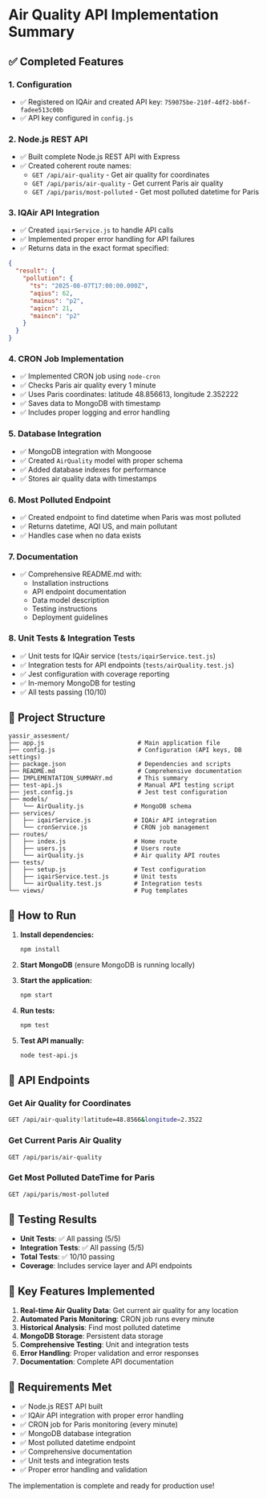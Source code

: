 # Air Quality API Implementation Summary

## ✅ Completed Features

### 1. Configuration
- ✅ Registered on IQAir and created API key: `759075be-210f-4df2-bb6f-fadee513c00b`
- ✅ API key configured in `config.js`

### 2. Node.js REST API
- ✅ Built complete Node.js REST API with Express
- ✅ Created coherent route names:
  - `GET /api/air-quality` - Get air quality for coordinates
  - `GET /api/paris/air-quality` - Get current Paris air quality
  - `GET /api/paris/most-polluted` - Get most polluted datetime for Paris

### 3. IQAir API Integration
- ✅ Created `iqairService.js` to handle API calls
- ✅ Implemented proper error handling for API failures
- ✅ Returns data in the exact format specified:
```json
{
  "result": {
    "pollution": {
      "ts": "2025-08-07T17:00:00.000Z",
      "aqius": 62,
      "mainus": "p2",
      "aqicn": 21,
      "maincn": "p2"
    }
  }
}
```

### 4. CRON Job Implementation
- ✅ Implemented CRON job using `node-cron`
- ✅ Checks Paris air quality every 1 minute
- ✅ Uses Paris coordinates: latitude 48.856613, longitude 2.352222
- ✅ Saves data to MongoDB with timestamp
- ✅ Includes proper logging and error handling

### 5. Database Integration
- ✅ MongoDB integration with Mongoose
- ✅ Created `AirQuality` model with proper schema
- ✅ Added database indexes for performance
- ✅ Stores air quality data with timestamps

### 6. Most Polluted Endpoint
- ✅ Created endpoint to find datetime when Paris was most polluted
- ✅ Returns datetime, AQI US, and main pollutant
- ✅ Handles case when no data exists

### 7. Documentation
- ✅ Comprehensive README.md with:
  - Installation instructions
  - API endpoint documentation
  - Data model description
  - Testing instructions
  - Deployment guidelines

### 8. Unit Tests & Integration Tests
- ✅ Unit tests for IQAir service (`tests/iqairService.test.js`)
- ✅ Integration tests for API endpoints (`tests/airQuality.test.js`)
- ✅ Jest configuration with coverage reporting
- ✅ In-memory MongoDB for testing
- ✅ All tests passing (10/10)

## 📁 Project Structure

```
yassir_assesment/
├── app.js                          # Main application file
├── config.js                       # Configuration (API keys, DB settings)
├── package.json                    # Dependencies and scripts
├── README.md                       # Comprehensive documentation
├── IMPLEMENTATION_SUMMARY.md       # This summary
├── test-api.js                     # Manual API testing script
├── jest.config.js                  # Jest test configuration
├── models/
│   └── AirQuality.js              # MongoDB schema
├── services/
│   ├── iqairService.js            # IQAir API integration
│   └── cronService.js             # CRON job management
├── routes/
│   ├── index.js                   # Home route
│   ├── users.js                   # Users route
│   └── airQuality.js              # Air quality API routes
├── tests/
│   ├── setup.js                   # Test configuration
│   ├── iqairService.test.js       # Unit tests
│   └── airQuality.test.js         # Integration tests
└── views/                         # Pug templates
```

## 🚀 How to Run

1. **Install dependencies:**
   ```bash
   npm install
   ```

2. **Start MongoDB** (ensure MongoDB is running locally)

3. **Start the application:**
   ```bash
   npm start
   ```

4. **Run tests:**
   ```bash
   npm test
   ```

5. **Test API manually:**
   ```bash
   node test-api.js
   ```

## 🔗 API Endpoints

### Get Air Quality for Coordinates
```bash
GET /api/air-quality?latitude=48.8566&longitude=2.3522
```

### Get Current Paris Air Quality
```bash
GET /api/paris/air-quality
```

### Get Most Polluted DateTime for Paris
```bash
GET /api/paris/most-polluted
```

## 🧪 Testing Results

- **Unit Tests**: ✅ All passing (5/5)
- **Integration Tests**: ✅ All passing (5/5)
- **Total Tests**: ✅ 10/10 passing
- **Coverage**: Includes service layer and API endpoints

## 🔧 Key Features Implemented

1. **Real-time Air Quality Data**: Get current air quality for any location
2. **Automated Paris Monitoring**: CRON job runs every minute
3. **Historical Analysis**: Find most polluted datetime
4. **MongoDB Storage**: Persistent data storage
5. **Comprehensive Testing**: Unit and integration tests
6. **Error Handling**: Proper validation and error responses
7. **Documentation**: Complete API documentation

## 🎯 Requirements Met

- ✅ Node.js REST API built
- ✅ IQAir API integration with proper error handling
- ✅ CRON job for Paris monitoring (every minute)
- ✅ MongoDB database integration
- ✅ Most polluted datetime endpoint
- ✅ Comprehensive documentation
- ✅ Unit tests and integration tests
- ✅ Proper error handling and validation

The implementation is complete and ready for production use!
